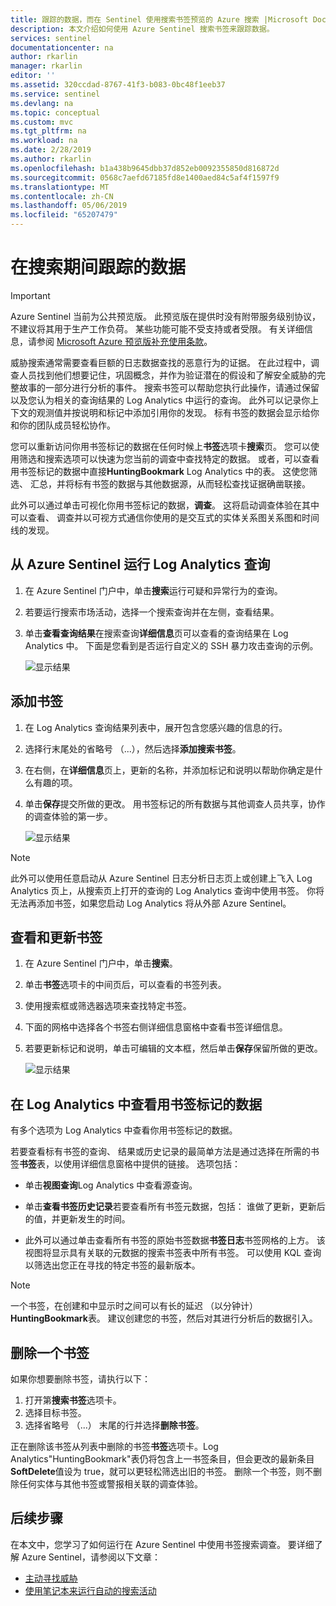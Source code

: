 ```yaml
---
title: 跟踪的数据，而在 Sentinel 使用搜索书签预览的 Azure 搜索 |Microsoft Docs
description: 本文介绍如何使用 Azure Sentinel 搜索书签来跟踪数据。
services: sentinel
documentationcenter: na
author: rkarlin
manager: rkarlin
editor: ''
ms.assetid: 320ccdad-8767-41f3-b083-0bc48f1eeb37
ms.service: sentinel
ms.devlang: na
ms.topic: conceptual
ms.custom: mvc
ms.tgt_pltfrm: na
ms.workload: na
ms.date: 2/28/2019
ms.author: rkarlin
ms.openlocfilehash: b1a438b9645dbb37d852eb0092355850d816872d
ms.sourcegitcommit: 0568c7aefd67185fd8e1400aed84c5af4f1597f9
ms.translationtype: MT
ms.contentlocale: zh-CN
ms.lasthandoff: 05/06/2019
ms.locfileid: "65207479"
---
```

# <a name="keep-track-of-data-during-hunting"></a>在搜索期间跟踪的数据

> [!IMPORTANT]
> Azure Sentinel 当前为公共预览版。
> 此预览版在提供时没有附带服务级别协议，不建议将其用于生产工作负荷。 某些功能可能不受支持或者受限。 有关详细信息，请参阅 [Microsoft Azure 预览版补充使用条款](https://azure.microsoft.com/support/legal/preview-supplemental-terms/)。
 
威胁搜索通常需要查看巨额的日志数据查找的恶意行为的证据。 在此过程中，调查人员找到他们想要记住，巩固概念，并作为验证潜在的假设和了解安全威胁的完整故事的一部分进行分析的事件。
搜索书签可以帮助您执行此操作，请通过保留以及您认为相关的查询结果的 Log Analytics 中运行的查询。 此外可以记录你上下文的观测值并按说明和标记中添加引用你的发现。 标有书签的数据会显示给你和你的团队成员轻松协作。   

您可以重新访问你用书签标记的数据在任何时候上**书签**选项卡**搜索**页。 您可以使用筛选和搜索选项可以快速为您当前的调查中查找特定的数据。 或者，可以查看用书签标记的数据中直接**HuntingBookmark** Log Analytics 中的表。 这使您筛选、 汇总，并将标有书签的数据与其他数据源，从而轻松查找证据确凿联接。

此外可以通过单击可视化你用书签标记的数据，**调查**。 这将启动调查体验在其中可以查看、 调查并以可视方式通信你使用的是交互式的实体关系图关系图和时间线的发现。


## <a name="run-a-log-analytics-query-from-azure-sentinel"></a>从 Azure Sentinel 运行 Log Analytics 查询

1. 在 Azure Sentinel 门户中，单击**搜索**运行可疑和异常行为的查询。

1. 若要运行搜索市场活动，选择一个搜索查询并在左侧，查看结果。 

1. 单击**查看查询结果**在搜索查询**详细信息**页可以查看的查询结果在 Log Analytics 中。 下面是您看到是否运行自定义的 SSH 暴力攻击查询的示例。
  
   ![显示结果](./media/bookmarks/ssh-bruteforce-example.png)

## <a name="add-a-bookmark"></a>添加书签

1. 在 Log Analytics 查询结果列表中，展开包含您感兴趣的信息的行。

4. 选择行末尾处的省略号 （...），然后选择**添加搜索书签**。
5. 在右侧，在**详细信息**页上，更新的名称，并添加标记和说明以帮助你确定是什么有趣的项。
6. 单击**保存**提交所做的更改。 用书签标记的所有数据与其他调查人员共享，协作的调查体验的第一步。

   ![显示结果](./media/bookmarks/add-bookmark-la.png)

 
> [!NOTE]
> 此外可以使用任意启动从 Azure Sentinel 日志分析日志页上或创建上飞入 Log Analytics 页上，从搜索页上打开的查询的 Log Analytics 查询中使用书签。 你将无法再添加书签，如果您启动 Log Analytics 将从外部 Azure Sentinel。 

## <a name="view-and-update-bookmarks"></a>查看和更新书签 

1. 在 Azure Sentinel 门户中，单击**搜索**。 
2. 单击**书签**选项卡的中间页后，可以查看的书签列表。
3. 使用搜索框或筛选器选项来查找特定书签。
4. 下面的网格中选择各个书签右侧详细信息窗格中查看书签详细信息。
5. 若要更新标记和说明，单击可编辑的文本框，然后单击**保存**保留所做的更改。

   ![显示结果](./media/bookmarks/view-update-bookmarks.png)

## <a name="view-bookmarked-data-in-log-analytics"></a>在 Log Analytics 中查看用书签标记的数据 

有多个选项为 Log Analytics 中查看你用书签标记的数据。 

若要查看标有书签的查询、 结果或历史记录的最简单方法是通过选择在所需的书签**书签**表，以使用详细信息窗格中提供的链接。 选项包括： 
- 单击**视图查询**Log Analytics 中查看源查询。  
- 单击**查看书签历史记录**若要查看所有书签元数据，包括： 谁做了更新，更新后的值，并更新发生的时间。 

- 此外可以通过单击查看所有书签的原始书签数据**书签日志**书签网格的上方。 该视图将显示具有关联的元数据的搜索书签表中所有书签。 可以使用 KQL 查询以筛选出您正在寻找的特定书签的最新版本。  


> [!NOTE]
> 一个书签，在创建和中显示时之间可以有长的延迟 （以分钟计） **HuntingBookmark**表。 建议创建您的书签，然后对其进行分析后的数据引入。 

## <a name="delete-a-bookmark"></a>删除一个书签
如果你想要删除书签，请执行以下： 
1.  打开第**搜索书签**选项卡。 
2.  选择目标书签。
3.  选择省略号 （...） 末尾的行并选择**删除书签**。
    
正在删除该书签从列表中删除的书签**书签**选项卡。Log Analytics"HuntingBookmark"表仍将包含上一书签条目，但会更改的最新条目**SoftDelete**值设为 true，就可以更轻松筛选出旧的书签。  删除一个书签，则不删除任何实体与其他书签或警报相关联的调查体验。 


## <a name="next-steps"></a>后续步骤

在本文中，您学习了如何运行在 Azure Sentinel 中使用书签搜索调查。 要详细了解 Azure Sentinel，请参阅以下文章：


- [主动寻找威胁](hunting.md)
- [使用笔记本来运行自动的搜索活动](notebooks.md)